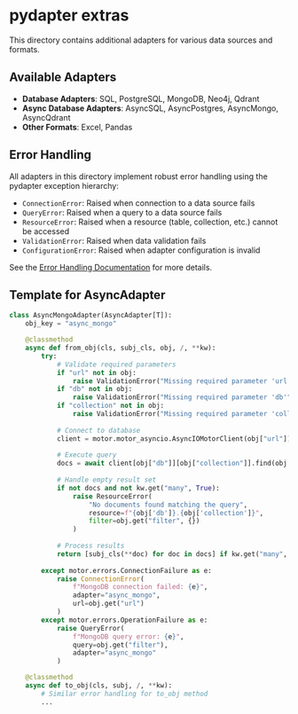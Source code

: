 # pydapter extras

This directory contains additional adapters for various data sources and formats.

## Available Adapters

- **Database Adapters**: SQL, PostgreSQL, MongoDB, Neo4j, Qdrant
- **Async Database Adapters**: AsyncSQL, AsyncPostgres, AsyncMongo, AsyncQdrant
- **Other Formats**: Excel, Pandas

## Error Handling

All adapters in this directory implement robust error handling using the pydapter exception hierarchy:

- `ConnectionError`: Raised when connection to a data source fails
- `QueryError`: Raised when a query to a data source fails
- `ResourceError`: Raised when a resource (table, collection, etc.) cannot be accessed
- `ValidationError`: Raised when data validation fails
- `ConfigurationError`: Raised when adapter configuration is invalid

See the [Error Handling Documentation](../../../docs/error_handling.md) for more details.

## Template for AsyncAdapter

```python
class AsyncMongoAdapter(AsyncAdapter[T]):
    obj_key = "async_mongo"

    @classmethod
    async def from_obj(cls, subj_cls, obj, /, **kw):
        try:
            # Validate required parameters
            if "url" not in obj:
                raise ValidationError("Missing required parameter 'url'")
            if "db" not in obj:
                raise ValidationError("Missing required parameter 'db'")
            if "collection" not in obj:
                raise ValidationError("Missing required parameter 'collection'")
                
            # Connect to database
            client = motor.motor_asyncio.AsyncIOMotorClient(obj["url"])
            
            # Execute query
            docs = await client[obj["db"]][obj["collection"]].find(obj.get("filter", {})).to_list(length=None)
            
            # Handle empty result set
            if not docs and not kw.get("many", True):
                raise ResourceError(
                    "No documents found matching the query",
                    resource=f"{obj['db']}.{obj['collection']}",
                    filter=obj.get("filter", {})
                )
                
            # Process results
            return [subj_cls(**doc) for doc in docs] if kw.get("many", True) else subj_cls(**docs[0])
            
        except motor.errors.ConnectionFailure as e:
            raise ConnectionError(
                f"MongoDB connection failed: {e}",
                adapter="async_mongo",
                url=obj.get("url")
            )
        except motor.errors.OperationFailure as e:
            raise QueryError(
                f"MongoDB query error: {e}",
                query=obj.get("filter"),
                adapter="async_mongo"
            )

    @classmethod
    async def to_obj(cls, subj, /, **kw):
        # Similar error handling for to_obj method
        ...
```
